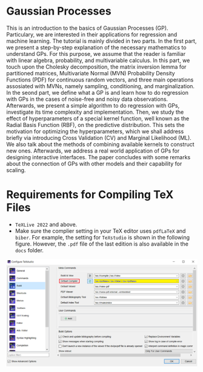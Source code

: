 # Gaussian Processes

This is an introduction to the basics of Gaussian Processes (GP). Particulary, we are interested in their applications for regression and machine learning. The tutorial is mainly divided in two parts. In the first part, we present a step-by-step explanation of the necessary mathematics to understand GPs. For this purpose, we assume that the reader is familiar with linear algebra, probability, and multivariable calculus. In this part, we touch upon the Cholesky decomposition, the matrix inversion lemma for partitioned matrices, Multivariate Normal (MVN) Probability Density Functions (PDF) for continuous random vectors, and three main operations assosiated with MVNs, namely sampling, conditioning, and marginalization. In the seond part, we define what a GP is and learn how to do regression with GPs in the cases of noise-free and noisy data observations. Afterwards, we present a simple algorithm to do regression with GPs, investigate its time complexity and implementation. Then, we study the effect of hyperparameters of a special kernel function, well known as the Radial Basis Function (RBF), on the predictive distribution. This sets the motivation for optimizing the hyperparameters, which we shall address briefly via introducing Cross Validation (CV) and Marginal Likelihood (ML). We also talk about the methods of combining available kernels to construct new ones. Afterwards, we address a real world application of GPs for designing interactive interfaces. The paper concludes with some remarks about the connection of GPs with other models and their capability for scaling. 

# Requirements for Compiling TeX Files
- `TeXLive 2022` and above.
- Make sure the complier setting in your TeX editor uses `pdfLaTeX` and `biber`. For example, the setting for `TeXstudio` is shown in the following figure. However, the `.pdf` file of the last edition is also available in the `docs` folder.

![TeX Studio Setting for Compilation](./.github/tex-studio-setting.PNG)